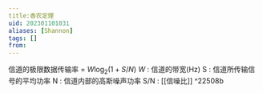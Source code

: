 ```yaml
---
title:香农定理
uid: 202301101031
aliases: [Shannon]
tags: []
from: 
---
```

信道的极限数据传输率 = $W\log_2{(1+S/N)}$
$W$ : 信道的带宽(Hz) 
S : 信道所传输信号的平均功率
N : 信道内部的高斯噪声功率
S/N : [[信噪比]] ^22508b
